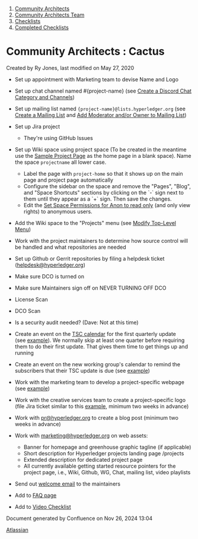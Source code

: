 1. [Community Architects](index.html)
2. [Community Architects Team](Community-Architects-Team_20545564.html)
3. [Checklists](Checklists_20560801.html)
4. [Completed Checklists](Completed-Checklists_20560928.html)

# Community Architects : Cactus

Created by Ry Jones, last modified on May 27, 2020

- Set up appointment with Marketing team to devise Name and Logo
- Set up chat channel named #{project-name} (see [Create a Discord Chat Category and Channels](Create-a-Discord-Chat-Category-and-Channels_20548244.html))
- Set up mailing list named `{project-name}@lists.hyperledger.org` (see [Create a Mailing List](Create-a-Mailing-List_20548248.html) and [Add Moderator and/or Owner to Mailing List](20548258.html))
- Set up Jira project
  
  - They're using GitHub Issues
- Set up Wiki space using project space (To be created in the meantime use the [Sample Project Page](/wiki/pages/createpage.action?spaceKey=CA&title=Sample%20Project%20Page&linkCreation=true&fromPageId=20548905) as the home page in a blank space). Name the space `projectname` all lower case.
  
  - Label the page with `project-home` so that it shows up on the main page and project page automatically
  - Configure the sidebar on the space and remove the "Pages", "Blog", and "Space Shortcuts" sections by clicking on the \`-\` sign next to them until they appear as a \`+\` sign. Then save the changes.
  - Edit the [Set Space Permissions for Anon to read only](Set-Space-Permissions-for-Anon-to-read-only_20548529.html) (and only view rights) to anonymous users.
- Add the Wiki space to the "Projects" menu (see [Modify Top-Level Menu](Modify-Top-Level-Menu_20548266.html))
- Work with the project maintainers to determine how source control will be handled and what repositories are needed
- Set up Github or Gerrit repositories by filing a helpdesk ticket (helpdesk@hyperledger.org)
- Make sure DCO is turned on
- Make sure Maintainers sign off on NEVER TURNING OFF DCO
- License Scan
- DCO Scan
- Is a security audit needed? (Dave: Not at this time)
- Create an event on the [TSC calendar](https://lists.hyperledger.org/g/tsc/calendar) for the first quarterly update (see [example](https://lists.hyperledger.org/g/tsc/addevent?eventid=352412&repeatid=0&calstart=2018-12-06)). We normally skip at least one quarter before requiring them to do their first update. That gives them time to get things up and running
- Create an event on the new working group's calendar to remind the subscribers that their TSC update is due (see [example](https://lists.hyperledger.org/g/explorer/addevent?eventid=352423&repeatid=0&calstart=2018-12-06))
- Work with the marketing team to develop a project-specific webpage (see [example](https://docs.google.com/document/d/1T3GcfzLXY1PNi6sgXpPDufWlpqGzIFHjg4ejdoVnVbE/edit))
- Work with the creative services team to create a project-specific logo (file Jira ticket similar to this [example](https://jira.linuxfoundation.org/browse/LP-4327), minimum two weeks in advance)
- Work with [pr@hyperledger.org](mailto:pr@hyperledger.org) to create a blog post (minimum two weeks in advance)
- Work with [marketing@hyperledger.org](mailto:marketing@hyperledger.org) on web assets:
  
  - Banner for homepage and greenhouse graphic tagline (if applicable)
  - Short description for Hyperledger projects landing page /projects
  - Extended description for dedicated project page
  - All currently available getting started resource pointers for the project page, i.e., Wiki, Github, WG, Chat, mailing list, video playlists
- Send out [welcome email](https://docs.google.com/document/d/1VKLiow7dnWzDC2ePv4b2lYG_WssGetMZX3Temv3PkxA/edit) to the maintainers
- Add to [FAQ page](https://lf-hyperledger.atlassian.net/wiki/display/HYP/FAQ)
- Add to [Video Checklist](https://lf-hyperledger.atlassian.net/wiki/display/VID/Videos)

Document generated by Confluence on Nov 26, 2024 13:04

[Atlassian](http://www.atlassian.com/)
